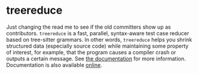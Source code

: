 # treereduce
Just changing the read me to see if the old committers show up as contributors.
`treereduce` is a fast, parallel, syntax-aware test case reducer based on
tree-sitter grammars. In other words, `treereduce` helps you shrink structured
data (especially source code) while maintaining some property of interest, for
example, that the program causes a compiler crash or outputs a certain message.
See [the documentation](./doc) for more information. Documentation is also
available [online](https://langston-barrett.github.io/treereduce/).
